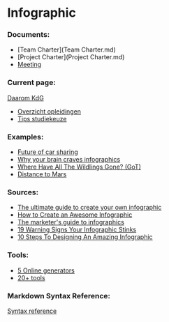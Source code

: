 Infographic
===========

### Documents: ###
- [Team Charter](Team Charter.md)
- [Project Charter](Project Charter.md)
- [Meeting](Meeting.md)

### Current page: ###
[Daarom KdG](http://www.kdg.be/daarom-kdg)
- [Overzicht opleidingen](http://www.kdg.be/opleidingen/alle-opleidingen/results)
- [Tips studiekeuze](http://www.kdg.be/opleidingen/tips-voor-een-goede-studiekeuze)

### Examples: ###
- [Future of car sharing](http://futureofcarsharing.com/)
- [Why your brain craves infographics](http://neomam.com/interactive/13reasons/)
- [Where Have All The Wildlings Gone? (GoT)](http://www.wherehaveallthewildlingsgone.com/)
- [Distance to Mars](http://www.distancetomars.com/)

### Sources: ###
- [The ultimate guide to create your own infographic](http://piktochart.com/the-ultimate-guide-to-create-your-own-infographic/)
- [How to Create an Awesome Infographic](http://mashable.com/2012/07/09/how-to-create-an-infographic/)
- [The marketer's guide to infographics](http://www.visioncritical.com/blog/pretty-and-pretty-useful-how-create-awesome-infographics)
- [19 Warning Signs Your Infographic Stinks](https://blog.kissmetrics.com/infographic-warning-signs/)
- [10 Steps To Designing An Amazing Infographic](http://www.fastcodesign.com/1670019/10-steps-to-designing-an-amazing-infographic)

### Tools: ###
- [5 Online generators](http://www.razorsocial.com/make-your-own-infographic/)
- [20+ tools](http://www.hongkiat.com/blog/infographic-tools/)

### Markdown Syntax Reference: ###
[Syntax reference](http://daringfireball.net/projects/markdown/syntax)
